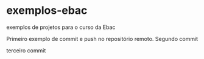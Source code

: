 # exemplos-ebac
exemplos de projetos para o curso da Ebac

Primeiro exemplo de commit e push no repositório remoto.
Segundo commit
 
terceiro commit